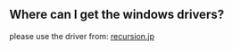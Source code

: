 ## Where can I get the windows drivers? ##
please use the driver from: [recursion.jp](http://www.recursion.jp/avrcdc/avrcdc_inf.zip)